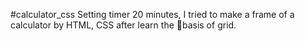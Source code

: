 #calculator_css
Setting timer 20 minutes, I tried to make a frame of a calculator by HTML, CSS after learn the basis of grid.
